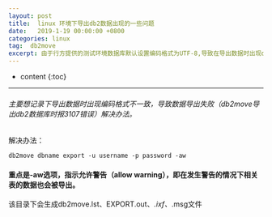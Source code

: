 ```yaml
---
layout: post
title:  linux 环境下导出db2数据出现的一些问题
date:   2019-1-19 00:00:00 +0800
categories: linux
tag:  db2move
excerpt: 由于行方提供的测试环境数据库默认设置编码格式为UTF-8,导致在导出数据时出现db2move.lst文件为空
---
```



* content
{:toc}


---------------------------------


###### 主要想记录下导出数据时出现编码格式不一致，导致数据导出失败（db2move导出db2数据库时报3107错误）解决办法。



解决办法：
```
db2move dbname export -u username -p password -aw
```

#### 重点是-aw选项，指示允许警告（allow warning），即在发生警告的情况下相关表的数据也会被导出。
该目录下会生成db2move.lst、EXPORT.out、*.ixf、*.msg文件
